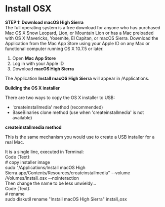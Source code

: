 # Install OSX

**STEP 1: Download macOS High Sierra**  
The full operating system is a free download for anyone who has purchased Mac OS X Snow Leopard, Lion, or Mountain Lion or has a Mac preloaded with OS X Mavericks, Yosemite, El Capitan, or macOS Sierra. Download the Application from the Mac App Store using your Apple ID on any Mac or functional computer running OS X 10.7.5 or later.  
  
1. Open **Mac App Store**  
2. Log in with your Apple ID  
3. Download **macOS High Sierra**  
  
The Application **Install macOS High Sierra** will appear in /Applications.

  
**Building the OS X installer**  
  
There are two ways to copy the OS X installer to USB:  
- 'createinstallmedia' method \(recommended\)  
- BaseBinaries clone method \(use when 'createinstallmedia' is not available\)  
  
  
**createinstallmedia method**  
  
This is the same mechanism you would use to create a USB installer for a real Mac.  
  
It is a single line, executed in Terminal:  
Code \(Text\):  
\# copy installer image  
sudo "/Applications/Install macOS High Sierra.app/Contents/Resources/createinstallmedia" --volume  /Volumes/install\_osx --nointeraction  
 Then change the name to be less unwieldy...  
Code \(Text\):  
\# rename  
sudo diskutil rename "Install macOS High Sierra" install\_osx  
 

